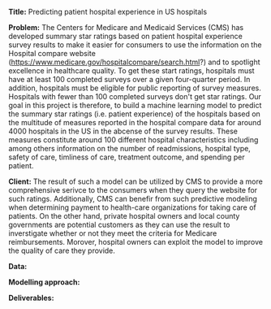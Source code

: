 **Title:** Predicting patient hospital experience in US hospitals

**Problem:**  The Centers for Medicare and Medicaid Services (CMS) has developed summary star ratings based on patient hospital experience  survey results to make it easier for consumers to use the information on the Hospital compare website (https://www.medicare.gov/hospitalcompare/search.html?) and to spotlight excellence in healthcare quality. To get these start ratings, hospitals must have at least 100 completed surveys over a given four-quarter period. In addition, hospitals must be eligible for public reporting of survey measures. Hospitals with fewer than 100 completed surveys don't get star ratings. Our goal in this project is therefore, to build a machine learning model to predict the summary star ratings (i.e. patient experience) of the hospitals based on the multitude of measures reported in the hospital compare data for around 4000 hospitals in the US in the abcense of the survey results. These  measures constitute around 100 different hospital characteristics including among others information on the number of readmissions, hospital type, safety of care, timliness of care, treatment outcome, and spending per patient. 

**Client:** The result of such a model can be utilized by CMS to provide a more comprehensive serivce to the consumers when they query the website for such ratings. Additionally, CMS can benefir from such predictive modeling when determining payment to health-care organizations for taking care of patients. On the other hand, private hospital owners and local county governments are potential customers as they can use the result to inverstigate whether or not they meet the criteria for Medicare reimbursements. Morover, hospital owners can exploit the model to improve the quality of care they provide. 


**Data:**

**Modelling approach:**

**Deliverables:**



